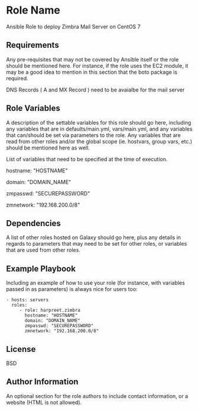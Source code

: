 Role Name
=========

Ansible Role to deploy Zimbra Mail Server on CentOS 7

Requirements
------------

Any pre-requisites that may not be covered by Ansible itself or the role should be mentioned here. For instance, if the role uses the EC2 module, it may be a good idea to mention in this section that the boto package is required.

DNS Records ( A and MX Record ) need to be avaialbe for the mail server

Role Variables
--------------

A description of the settable variables for this role should go here, including any variables that are in defaults/main.yml, vars/main.yml, and any variables that can/should be set via parameters to the role. Any variables that are read from other roles and/or the global scope (ie. hostvars, group vars, etc.) should be mentioned here as well.

List of variables that need to be specified at the time of execution.

hostname: "HOSTNAME"

domain: "DOMAIN_NAME"

zmpasswd: "SECUREPASSWORD"

zmnetwork: "192.168.200.0/8"

Dependencies
------------

A list of other roles hosted on Galaxy should go here, plus any details in regards to parameters that may need to be set for other roles, or variables that are used from other roles.

Example Playbook
----------------

Including an example of how to use your role (for instance, with variables passed in as parameters) is always nice for users too:

    - hosts: servers
      roles:
         - role: harpreet.zimbra
	       hostname: "HOSTNAME"
           domain: "DOMAIN_NAME"
           zmpasswd: "SECUREPASSWORD"
           zmnetwork: "192.168.200.0/8"


License
-------

BSD

Author Information
------------------

An optional section for the role authors to include contact information, or a website (HTML is not allowed).
